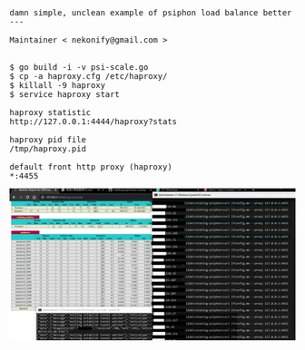<pre>
damn simple, unclean example of psiphon load balance better performance
---

Maintainer < nekonify@gmail.com >


$ go build -i -v psi-scale.go
$ cp -a haproxy.cfg /etc/haproxy/
$ killall -9 haproxy
$ service haproxy start

haproxy statistic
http://127.0.0.1:4444/haproxy?stats

haproxy pid file
/tmp/haproxy.pid

default front http proxy (haproxy)
*:4455
</pre>

![](assets/demo1.png)